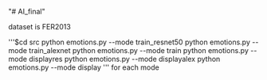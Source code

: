 "# AI_final" 

dataset is FER2013


'''$cd src
python emotions.py --mode train_resnet50
python emotions.py --mode train_alexnet
python emotions.py --mode train
python emotions.py --mode displayres
python emotions.py --mode displayalex
python emotions.py --mode display
'''
for each mode
